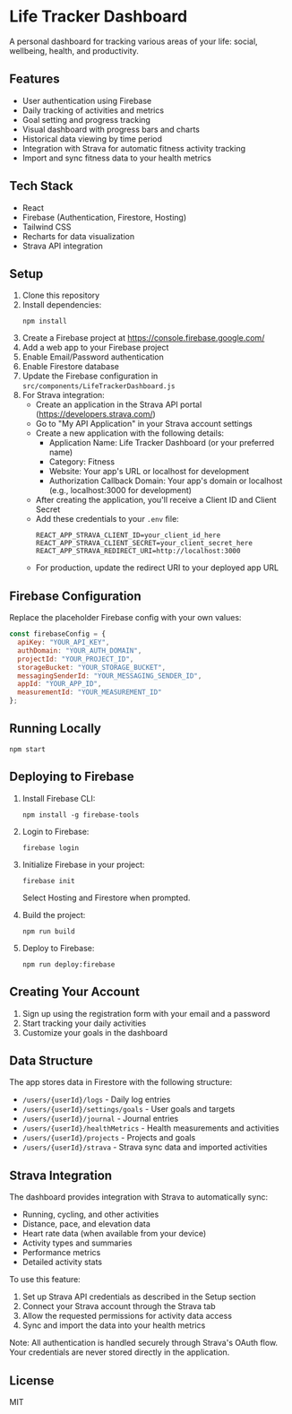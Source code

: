 # Life Tracker Dashboard

A personal dashboard for tracking various areas of your life: social, wellbeing, health, and productivity.

## Features

- User authentication using Firebase
- Daily tracking of activities and metrics
- Goal setting and progress tracking
- Visual dashboard with progress bars and charts
- Historical data viewing by time period
- Integration with Strava for automatic fitness activity tracking
- Import and sync fitness data to your health metrics

## Tech Stack

- React
- Firebase (Authentication, Firestore, Hosting)
- Tailwind CSS
- Recharts for data visualization
- Strava API integration

## Setup

1. Clone this repository
2. Install dependencies:
   ```
   npm install
   ```
3. Create a Firebase project at https://console.firebase.google.com/
4. Add a web app to your Firebase project
5. Enable Email/Password authentication
6. Enable Firestore database
7. Update the Firebase configuration in `src/components/LifeTrackerDashboard.js`
8. For Strava integration: 
   - Create an application in the Strava API portal (https://developers.strava.com/)
   - Go to "My API Application" in your Strava account settings
   - Create a new application with the following details:
     - Application Name: Life Tracker Dashboard (or your preferred name)
     - Category: Fitness
     - Website: Your app's URL or localhost for development
     - Authorization Callback Domain: Your app's domain or localhost (e.g., localhost:3000 for development)
   - After creating the application, you'll receive a Client ID and Client Secret
   - Add these credentials to your `.env` file:
     ```
     REACT_APP_STRAVA_CLIENT_ID=your_client_id_here
     REACT_APP_STRAVA_CLIENT_SECRET=your_client_secret_here
     REACT_APP_STRAVA_REDIRECT_URI=http://localhost:3000
     ```
   - For production, update the redirect URI to your deployed app URL

## Firebase Configuration

Replace the placeholder Firebase config with your own values:

```javascript
const firebaseConfig = {
  apiKey: "YOUR_API_KEY",
  authDomain: "YOUR_AUTH_DOMAIN",
  projectId: "YOUR_PROJECT_ID",
  storageBucket: "YOUR_STORAGE_BUCKET",
  messagingSenderId: "YOUR_MESSAGING_SENDER_ID",
  appId: "YOUR_APP_ID",
  measurementId: "YOUR_MEASUREMENT_ID"
};
```

## Running Locally

```
npm start
```

## Deploying to Firebase

1. Install Firebase CLI:
   ```
   npm install -g firebase-tools
   ```

2. Login to Firebase:
   ```
   firebase login
   ```

3. Initialize Firebase in your project:
   ```
   firebase init
   ```
   
   Select Hosting and Firestore when prompted.

4. Build the project:
   ```
   npm run build
   ```

5. Deploy to Firebase:
   ```
   npm run deploy:firebase
   ```

## Creating Your Account

1. Sign up using the registration form with your email and a password
2. Start tracking your daily activities
3. Customize your goals in the dashboard

## Data Structure

The app stores data in Firestore with the following structure:

- `/users/{userId}/logs` - Daily log entries
- `/users/{userId}/settings/goals` - User goals and targets
- `/users/{userId}/journal` - Journal entries
- `/users/{userId}/healthMetrics` - Health measurements and activities
- `/users/{userId}/projects` - Projects and goals
- `/users/{userId}/strava` - Strava sync data and imported activities

## Strava Integration

The dashboard provides integration with Strava to automatically sync:

- Running, cycling, and other activities
- Distance, pace, and elevation data
- Heart rate data (when available from your device)
- Activity types and summaries
- Performance metrics
- Detailed activity stats

To use this feature:

1. Set up Strava API credentials as described in the Setup section
2. Connect your Strava account through the Strava tab
3. Allow the requested permissions for activity data access
4. Sync and import the data into your health metrics

Note: All authentication is handled securely through Strava's OAuth flow. Your credentials are never stored directly in the application.

## License

MIT
